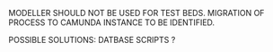 
MODELLER SHOULD NOT BE USED FOR TEST BEDS.
MIGRATION OF PROCESS TO CAMUNDA INSTANCE TO BE IDENTIFIED.

POSSIBLE SOLUTIONS:
DATBASE SCRIPTS ?
